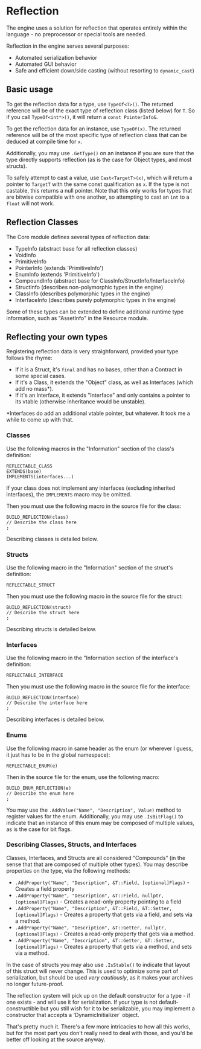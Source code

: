 # Reflection

The engine uses a solution for reflection that operates entirely within the language - no preprocessor or special tools are needed.

Reflection in the engine serves several purposes:
- Automated serialization behavior
- Automated GUI behavior
- Safe and efficient down/side casting (without resorting to `dynamic_cast`)

## Basic usage

To get the reflection data for a type, use `TypeOf<T>()`. The returned reference will be of the exact type of reflection class (listed below) for `T`. So if you call `TypeOf<int*>()`, it will return a `const PointerInfo&`.  

To get the reflection data for an instance, use `TypeOf(x)`. The returned reference will be of the most specific type of reflection class that can be deduced at compile time for `x`.

Additionally, you may use `.GetType()` on an instance if you are sure that the type directly supports reflection (as is the case for Object types, and most structs).

To safely attempt to cast a value, use `Cast<TargetT>(x)`, which will return a pointer to `TargetT` with the same const qualification as `x`. If the type is not castable, this returns a null pointer. Note that this only works for types that are bitwise compatible with one another, so attempting to cast an `int` to a `float` will not work.

## Reflection Classes

The Core module defines several types of reflection data:
- TypeInfo (abstract base for all reflection classes)
- VoidInfo
- PrimitiveInfo
- PointerInfo (extends 'PrimitiveInfo')
- EnumInfo (extends 'PrimitiveInfo')
- CompoundInfo (abstract base for ClassInfo/StructInfo/InterfaceInfo)
- StructInfo (describes non-polymorphic types in the engine)
- ClassInfo (describes polymorphic types in the engine)
- InterfaceInfo (describes purely polymorphic types in the engine)

Some of these types can be extended to define additional runtime type information, such as "AssetInfo" in the Resource module.

## Reflecting your own types

Registering reflection data is very straighforward, provided your type follows the rhyme:

- If it is a Struct, it's `final` and has no bases, other than a Contract in some special cases.
- If it's a Class, it extends the "Object" class, as well as Interfaces (which add no mass*).
- If it's an Interface, it extends "Interface" and only contains a pointer to its vtable (otherwise inheritance would be unstable).

*Interfaces do add an additional vtable pointer, but whatever. It took me a while to come up with that.

### Classes

Use the following macros in the "Information" section of the class's definition:
```
REFLECTABLE_CLASS
EXTENDS(base)
IMPLEMENTS(interfaces...)
```

If your class does not implement any interfaces (excluding inherited interfaces), the `IMPLEMENTS` macro may be omitted.

Then you must use the following macro in the source file for the class:
```
BUILD_REFLECTION(class)
// Describe the class here
;
```

Describing classes is detailed below.

### Structs

Use the following macro in the "Information" section of the struct's definition:
```
REFLECTABLE_STRUCT
```

Then you must use the following macro in the source file for the struct:
```
BUILD_REFLECTION(struct)
// Describe the struct here
;
```

Describing structs is detailed below.

### Interfaces

Use the following macro in the "Information section of the interface's definition:
```
REFLECTABLE_INTERFACE
```

Then you must use the following macro in the source file for the interface:
```
BUILD_REFLECTION(interface)
// Describe the interface here
;
```

Describing interfaces is detailed below.

### Enums

Use the following macro in same header as the enum (or wherever I guess, it just has to be in the global namespace):
```
REFLECTABLE_ENUM(e)
```

Then in the source file for the enum, use the following macro:
```
BUILD_ENUM_REFLECTION(e)
// Describe the enum here
;
```

You may use the `.AddValue("Name", "Description", Value)` method to register values for the enum. Additionally, you may use `.IsBitFlag()` to indicate that an instance of this enum may be composed of multiple values, as is the case for bit flags.

### Describing Classes, Structs, and Interfaces

Classes, Interfaces, and Structs are all considered "Compounds" (in the sense that that are composed of multiple other types). You may describe properties on the type, via the following methods:
- `.AddProperty("Name", "Description", &T::Field, [optional]Flags)` - Creates a field property
- `.AddProperty("Name", "Description", &T::Field, nullptr, [optional]Flags)` - Creates a read-only property pointing to a field
- `.AddProperty("Name", "Description", &T::Field, &T::Setter, [optional]Flags)` - Creates a property that gets via a field, and sets via a method.
- `.AddProperty("Name", "Description", &T::Getter, nullptr, [optional]Flags)` - Creates a read-only property that gets via a method.
- `.AddProperty("Name", "Description", &T::Getter, &T::Setter, [optional]Flags)` - Creates a property that gets via a method, and sets via a method.

In the case of structs you may also use `.IsStable()` to indicate that layout of this struct will never change. This is used to optimize some part of serialization, but should be used *very cautiously*, as it makes your archives no longer future-proof.

The reflection system will pick up on the default constructor for a type - if one exists - and will use it for serialization. If your type is not default-constructible but you still wish for it to be serializable, you may implement a constructor that accepts a 'DynamicInitializer` object.

That's pretty much it. There's a few more intricacies to how all this works, but for the most part you don't really need to deal with those, and you'd be better off looking at the source anyway.

